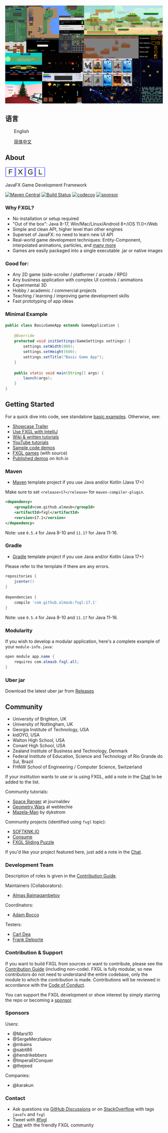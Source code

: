 ![promo](https://raw.githubusercontent.com/AlmasB/git-server/master/storage/images/fxgl_promo.jpg)

## 语言

&emsp;&emsp;English

&emsp;&emsp;[简体中文](https://github.com/AlmasB/FXGL/blob/dev/README_CN.md)

## About

<img src="https://raw.githubusercontent.com/AlmasB/git-server/master/storage/images/fxgl_logo.png" width="128" />

JavaFX Game Development Framework

[![Maven Central](https://img.shields.io/maven-central/v/com.github.almasb/fxgl.svg)]()
[![Build Status](https://github.com/AlmasB/FXGL/workflows/Java%20CI%20with%20Maven/badge.svg)](https://github.com/AlmasB/FXGL/actions)
[![codecov](https://codecov.io/gh/AlmasB/FXGL/branch/dev/graph/badge.svg)](https://codecov.io/gh/AlmasB/FXGL)
[![sponsor](https://img.shields.io/badge/sponsor-%241-brightgreen)](https://github.com/sponsors/AlmasB)

### Why FXGL?

* No installation or setup required
* "Out of the box": Java 8-17, Win/Mac/Linux/Android 8+/iOS 11.0+/Web
* Simple and clean API, higher level than other engines
* Superset of JavaFX: no need to learn new UI API
* Real-world game development techniques: Entity-Component, interpolated animations, particles, and [many more](https://github.com/AlmasB/FXGL/wiki/Core-Features)
* Games are easily packaged into a single executable .jar or native images

### Good for:

* Any 2D game (side-scroller / platformer / arcade / RPG)
* Any business application with complex UI controls / animations
* Experimental 3D
* Hobby / academic / commercial projects
* Teaching / learning / improving game development skills
* Fast prototyping of app ideas

### Minimal Example

```java
public class BasicGameApp extends GameApplication {

    @Override
    protected void initSettings(GameSettings settings) {
        settings.setWidth(800);
        settings.setHeight(600);
        settings.setTitle("Basic Game App");
    }

    public static void main(String[] args) {
        launch(args);
    }
}
```

## Getting Started

For a quick dive into code, see standalone [basic examples](https://github.com/AlmasB/FXGL/tree/dev/fxgl-samples/src/main/java/basics).
Otherwise, see:

* [Showcase Trailer](https://youtu.be/fuDQg7W0v4g)
* [Use FXGL with IntelliJ](https://youtu.be/LhmlFC6KE2Q)
* [Wiki & written tutorials](https://github.com/AlmasB/FXGL/wiki)
* [YouTube tutorials](https://www.youtube.com/playlist?list=PL4h6ypqTi3RTiTuAQFKE6xwflnPKyFuPp)
* [Sample code demos](fxgl-samples)
* [FXGL games](https://github.com/AlmasB/FXGLGames) (with source)
* [Published demos](https://fxgl.itch.io/) on itch.io

### Maven

* [Maven](https://github.com/AlmasB/FXGL-MavenGradle) template project if you use Java and/or Kotlin (Java 17+)

Make sure to set `<release>17</release>` for `maven-compiler-plugin`.

```xml
<dependency>
    <groupId>com.github.almasb</groupId>
    <artifactId>fxgl</artifactId>
    <version>17.1</version>
</dependency>
```

Note: use `0.5.4` for Java 8-10 and `11.17` for Java 11-16.

### Gradle

* [Gradle](https://github.com/AlmasB/FXGL-MavenGradle) template project if you use Java and/or Kotlin (Java 17+)

Please refer to the template if there are any errors.

```gradle
repositories {
    jcenter()
}

dependencies {
    compile 'com.github.almasb:fxgl:17.1'
}
```

Note: use `0.5.4` for Java 8-10 and `11.17` for Java 11-16.

### Modularity

If you wish to develop a modular application, here's a complete example of your `module-info.java`:

```java
open module app.name {
    requires com.almasb.fxgl.all;
}
```

### Uber jar

Download the latest uber jar from [Releases](https://github.com/AlmasB/FXGL/releases)

## Community

* University of Brighton, UK
* University of Nottingham, UK
* Georgia Institute of Technology, USA
* kidOYO, USA
* Walton High School, USA
* Conant High School, USA
* Zealand Institute of Business and Technology, Denmark
* Federal Institute of Education, Science and Technology of Rio Grande do Sul, Brazil
* FHNW School of Engineering / Computer Science, Switzerland

If your institution wants to use or is using FXGL, add a note in the [Chat](https://gitter.im/AlmasB/FXGL) to be added to the list.

Community tutorials:

- [Space Ranger](https://www.journaldev.com/40219/space-rangers-game-java-fxgl) at journaldev
- [Geometry Wars](https://webtechie.be/post/2020-05-07-getting-started-with-fxgl/) at webtechie
- [Mazela-Man](https://dykstrom.github.io/mazela-man-web/home/) by dykstrom

Community projects (identified using `fxgl` topic): 

- [SOFTKNK.IO](https://github.com/softknk/softknk.io)
- [Consume](https://ergoscrit.itch.io/consume)
- [FXGL Sliding Puzzle](https://github.com/beryx/fxgl-sliding-puzzle)

If you'd like your project featured here, just add a note in the [Chat](https://gitter.im/AlmasB/FXGL).

### Development Team

Description of roles is given in the [Contribution Guide](CONTRIBUTING.md).

Maintainers (Collaborators):

* [Almas Baimagambetov](https://github.com/AlmasB)

Coordinators:

* [Adam Bocco](https://github.com/adambocco)

Testers:

* [Carl Dea](https://github.com/carldea)
* [Frank Delporte](https://github.com/FDelporte)

### Contribution & Support

If you want to build FXGL from sources or want to contribute,
please see the [Contribution Guide](CONTRIBUTING.md) (including non-code).
FXGL is fully modular, so new contributors do not need to understand the entire codebase, only the module to which the contribution is made.
Contributions will be reviewed in accordance with the [Code of Conduct](CODE_OF_CONDUCT.md).

You can support the FXGL development or show interest by simply starring the repo or becoming a [sponsor](https://github.com/sponsors/AlmasB).

### Sponsors

Users:

* @Marsl10
* @SergeMerzliakov
* @mbains
* @sabit86
* @hendrikebbers
* @ImperaEtConquer
* @thejeed

Companies:

* @karakun

### Contact

* Ask questions via [GitHub Discussions](https://github.com/AlmasB/FXGL/discussions) or on [StackOverflow](https://stackoverflow.com/search?q=fxgl) with tags `javafx` and `fxgl`
* Tweet with [#fxgl](https://twitter.com/search?src=typd&q=%23fxgl)
* [Chat](https://gitter.im/AlmasB/FXGL) with the friendly FXGL community
